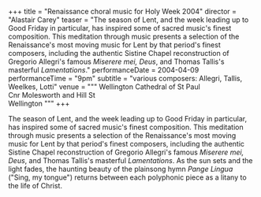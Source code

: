+++
title = "Renaissance choral music for Holy Week 2004"
director = "Alastair Carey"
teaser = "The season of Lent, and the week leading up to Good Friday in particular, has inspired some of sacred music's finest composition. This meditation through music presents a selection of the Renaissance's most moving music for Lent by that period's finest composers, including the authentic Sistine Chapel reconstruction of Gregorio Allegri's famous *Miserere mei, Deus*, and Thomas Tallis's masterful *Lamentations*."
performanceDate = 2004-04-09
performanceTime = "9pm"
subtitle = "various composers: Allegri, Tallis, Weelkes, Lotti"
venue = """
Wellington Cathedral of St Paul  
Cnr Molesworth and Hill St  
Wellington
"""
+++

The season of Lent, and the week leading up to Good Friday in particular, has inspired some of sacred music's finest composition. This meditation through music presents a selection of the Renaissance's most moving music for Lent by that period's finest composers, including the authentic Sistine Chapel reconstruction of Gregorio Allegri's famous *Miserere mei, Deus*, and Thomas Tallis's masterful *Lamentations*. As the sun sets and the light fades, the haunting beauty of the plainsong hymn *Pange Lingua* ("Sing, my tongue") returns between each polyphonic piece as a litany to the life of Christ.
